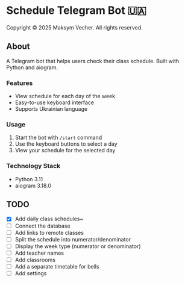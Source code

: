 # Schedule Telegram Bot 🇺🇦

Copyright © 2025 Maksym Vecher. All rights reserved.

## About

A Telegram bot that helps users check their class schedule. Built with Python and aiogram.

### Features

- View schedule for each day of the week
- Easy-to-use keyboard interface
- Supports Ukrainian language

### Usage

1. Start the bot with `/start` command
2. Use the keyboard buttons to select a day
3. View your schedule for the selected day

### Technology Stack

- Python 3.11
- aiogram 3.18.0

## TODO

- [x] Add daily class schedules~
- [ ] Connect the database
- [ ] Add links to remote classes
- [ ] Split the schedule into numerator/denominator
- [ ] Display the week type (numerator or denominator)
- [ ] Add teacher names
- [ ] Add classrooms
- [ ] Add a separate timetable for bells
- [ ] Add settings
